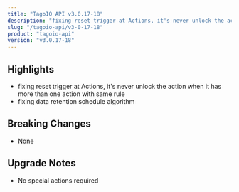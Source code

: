 ```yaml
---
title: "TagoIO API v3.0.17-18"
description: "fixing reset trigger at Actions, it's never unlock the action when it has more than one action with same rule"
slug: "/tagoio-api/v3-0-17-18"
product: "tagoio-api"
version: "v3.0.17-18"
---
```


## Highlights

- fixing reset trigger at Actions, it's never unlock the action when it has more than one action with same rule
- fixing data retention schedule algorithm

## Breaking Changes

- None

## Upgrade Notes

- No special actions required
